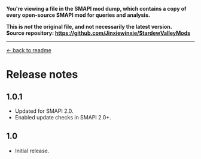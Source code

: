 **You're viewing a file in the SMAPI mod dump, which contains a copy of every open-source SMAPI mod
for queries and analysis.**

**This is _not_ the original file, and not necessarily the latest version.**  
**Source repository: https://github.com/Jinxiewinxie/StardewValleyMods**

----

[← back to readme](README.md)

# Release notes
## 1.0.1
* Updated for SMAPI 2.0.
* Enabled update checks in SMAPI 2.0+.

## 1.0
* Initial release.
